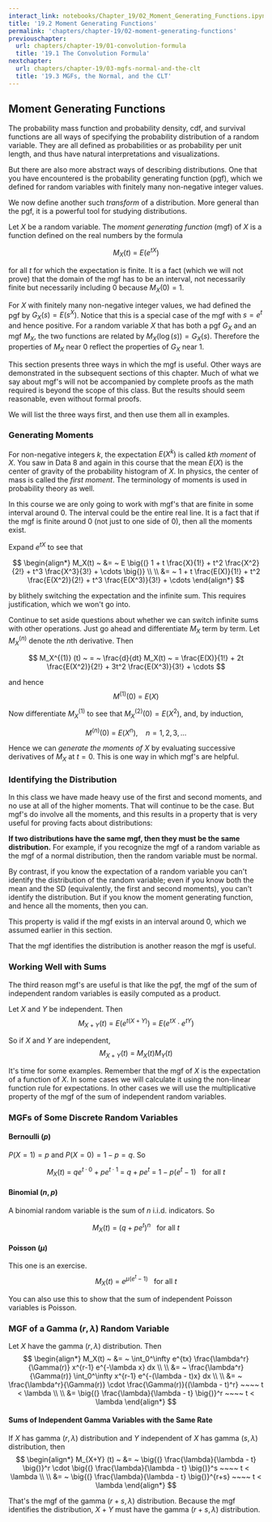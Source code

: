 ```yaml
---
interact_link: notebooks/Chapter_19/02_Moment_Generating_Functions.ipynb
title: '19.2 Moment Generating Functions'
permalink: 'chapters/chapter-19/02-moment-generating-functions'
previouschapter:
  url: chapters/chapter-19/01-convolution-formula
  title: '19.1 The Convolution Formula'
nextchapter:
  url: chapters/chapter-19/03-mgfs-normal-and-the-clt
  title: '19.3 MGFs, the Normal, and the CLT'
---
```


## Moment Generating Functions

The probability mass function and probability density, cdf, and survival functions are all ways of specifying the probability distribution of a random variable. They are all defined as probabilities or as probability per unit length, and thus have natural interpretations and visualizations.

But there are also more abstract ways of describing distributions. One that you have encountered is the probability generating function (pgf), which we defined for random variables with finitely many non-negative integer values.

We now define another such *transform* of a distribution. More general than the pgf, it is a powerful tool for studying distributions.

Let $X$ be a random variable. The *moment generating function* (mgf) of $X$ is a function defined on the real numbers by the formula

$$
M_X(t) ~ = ~ E(e^{tX}) 
$$

for all $t$ for which the expectation is finite. It is a fact (which we will not prove) that the domain of the mgf has to be an interval, not necessarily finite but necessarily including 0 because $M_X(0) = 1$.

For $X$ with finitely many non-negative integer values, we had defined the pgf by $G_X(s) = E(s^X)$. Notice that this is a special case of the mgf with $s = e^t$ and hence positive. For a random variable $X$ that has both a pgf $G_X$ and an mgf $M_X$, the two functions are related by $M_X(\log(s)) = G_X(s)$. Therefore the properties of $M_X$ near 0 reflect the properties of $G_X$ near 1.

This section presents three ways in which the mgf is useful. Other ways are demonstrated in the subsequent sections of this chapter. Much of what we say about mgf's will not be accompanied by complete proofs as the math required is beyond the scope of this class. But the results should seem reasonable, even without formal proofs.

We will list the three ways first, and then use them all in examples.

### Generating Moments
For non-negative integers $k$, the expectation $E(X^k)$ is called *$k$th moment* of $X$. You saw in Data 8 and again in this course that the mean $E(X)$ is the center of gravity of the probability histogram of $X$. In physics, the center of mass is called the *first moment*. The terminology of moments is used in probability theory as well.

In this course we are only going to work with mgf's that are finite in some interval around 0. The interval could be the entire real line. It is a fact that if the mgf is finite around 0 (not just to one side of 0), then all the moments exist.

Expand $e^{tX}$ to see that

$$
\begin{align*}
M_X(t) ~ &= ~ E \big{(} 1 + t \frac{X}{1!} + t^2 \frac{X^2}{2!} + t^3 \frac{X^3}{3!} + \cdots \big{)} \\ \\
&= ~ 1 + t \frac{E(X)}{1!} + t^2 \frac{E(X^2)}{2!} + t^3 \frac{E(X^3)}{3!} + \cdots
\end{align*}
$$

by blithely switching the expectation and the infinite sum. This requires justification, which we won't go into.

Continue to set aside questions about whether we can switch infinite sums with other operations. Just go ahead and differentiate $M_X$ term by term. Let $M_X^{(n)}$ denote the $n$th derivative. Then

$$
M_X^{(1)} (t) ~ = ~ \frac{d}{dt} M_X(t) ~ = \frac{E(X)}{1!} + 2t \frac{E(X^2)}{2!} + 3t^2 \frac{E(X^3)}{3!} + \cdots
$$

and hence
$$
M^{(1)} (0) ~ = ~ E(X)
$$

Now differentiate $M_X^{(1)}$ to see that $M_X^{(2)}(0) = E(X^2)$, and, by induction,

$$
M^{(n)} (0) ~ = ~ E(X^n), ~~~~ n = 1, 2, 3, \ldots
$$

Hence we can *generate the moments of $X$* by evaluating successive derivatives of $M_X$ at $t=0$. This is one way in which mgf's are helpful.

### Identifying the Distribution
In this class we have made heavy use of the first and second moments, and no use at all of the higher moments. That will continue to be the case. But mgf's do involve all the moments, and this results in a property that is very useful for proving facts about distributions:

**If two distributions have the same mgf, then they must be the same distribution.** For example, if you recognize the mgf of a random variable as the mgf of a normal distribution, then the random variable must be normal.

By contrast, if you know the expectation of a random variable you can't identify the distribution of the random variable; even if you know both the mean and the SD (equivalently, the first and second moments), you can't identify the distribution. But if you know the moment generating function, and hence all the moments, then you can.

This property is valid if the mgf exists in an interval around 0, which we assumed earlier in this section.

That the mgf identifies the distribution is another reason the mgf is useful.

### Working Well with Sums
The third reason mgf's are useful is that like the pgf, the mgf of the sum of independent random variables is easily computed as a product.

Let $X$ and $Y$ be independent. Then
$$
M_{X+Y} (t) ~ = ~ E(e^{t(X+Y)}) ~ = ~ E(e^{tX} \cdot e^{tY})
$$

So if $X$ and $Y$ are independent,
$$
M_{X+Y}(t) ~ = ~ M_X(t) M_Y(t)
$$

It's time for some examples. Remember that the mgf of $X$ is the expectation of a function of $X$. In some cases we will calculate it using the non-linear function rule for expectations. In other cases we will use the multiplicative property of the mgf of the sum of independent random variables.

### MGFs of Some Discrete Random Variables

#### Bernoulli $(p)$
$P(X = 1) = p$ and $P(X = 0) = 1 - p = q$. So

$$
M_X(t) ~ = ~ qe^{t \cdot 0} + pe^{t \cdot 1} ~ = ~ q + pe^t ~ = ~ 1 - p(e^t - 1)  ~~~ \text{for all } t 
$$

#### Binomial $(n, p)$
A binomial random variable is the sum of $n$ i.i.d. indicators. So

$$
M_X(t) ~ = ~ (q + pe^t)^n ~~~ \text{for all } t 
$$

#### Poisson $(\mu)$
This one is an exercise.
$$
M_X(t) ~ = ~ e^{\mu(e^t - 1)} ~~~ \text{for all } t
$$

You can also use this to show that the sum of independent Poisson variables is Poisson.

### MGF of a Gamma $(r, \lambda )$ Random Variable

Let $X$ have the gamma $(r, \lambda)$ distribution. Then
$$
\begin{align*}
M_X(t) ~ &= ~ \int_0^\infty e^{tx} \frac{\lambda^r}{\Gamma(r)} x^{r-1} e^{-\lambda x} dx \\ \\
&= ~ \frac{\lambda^r}{\Gamma(r)} \int_0^\infty x^{r-1} e^{-(\lambda - t)x} dx \\ \\
&= ~ \frac{\lambda^r}{\Gamma(r)} \cdot \frac{\Gamma(r)}{(\lambda - t)^r} ~~~~ t < \lambda \\ \\
&= \big{(} \frac{\lambda}{\lambda - t} \big{)}^r ~~~~ t < \lambda
\end{align*} 
$$

#### Sums of Independent Gamma Variables with the Same Rate
If $X$ has gamma $(r, \lambda)$ distribution and $Y$ independent of $X$ has gamma $(s, \lambda)$ distribution, then
$$
\begin{align*} 
M_{X+Y} (t) ~ &= ~ \big{(} \frac{\lambda}{\lambda - t} \big{)}^r \cdot \big{(} \frac{\lambda}{\lambda - t} \big{)}^s ~~~~ t < \lambda \\ \\
&= ~ \big{(} \frac{\lambda}{\lambda - t} \big{)}^{r+s} ~~~~ t < \lambda
\end{align*}
$$

That's the mgf of the gamma $(r+s, \lambda)$ distribution. Because the mgf identifies the distribution, $X+Y$ must have the gamma $(r+s, \lambda)$ distribution.
